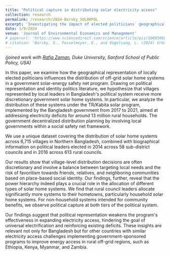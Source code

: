 ```yaml
---
title: "Political capture in distributing solar electricity access"
collection: research
permalink: /research/2024-Borsky_SOLARPOL
excerpt: 'Investigating the impact of elected politicians´ geographical representation on distributive decisions in a solar energy safety net program in Northern Bangladesh.'
date: 1/9/2024
venue: 'Journal of Environmental Economics and Management'
# paperurl: 'https://www.sciencedirect.com/science/article/pii/S0095069624000883'
# citation: 'Borsky, S., Fesselmeyer, E., and Vogelsang, L. (2024) Urban heat and within-city residential sorting. Journal of Environmental Economics and Management, 127(2024): 103014.'
---
```




*(joined work with <a href='https://sanford.duke.edu/profile/rafia-zaman/'> Rafia Zaman</a>, Duke University, Sanford School of Public Policy, USA)*

In this paper, we examine how the geographical representation of locally elected politicians influences the distribution of off-grid solar home systems in a government solar-energy safety net program. Drawing on political representation and identity politics literature, we hypothesize that villages represented by local leaders in Bangladesh's political system receive more discretionary government solar home systems. In particular, we analyze the distribution of these systems under the TR/Kabita solar program, implemented by the Bangladesh government from 2017 to 2021, aimed at addressing electricity deficits for around 13 million rural households. The government decentralized distribution planning by involving local governments within a social safety net framework.

We use a unique dataset covering the distribution of solar home systems across 6,715 villages in Northern Bangladesh, combined with biographical information on political leaders elected in 2014 across 58 sub-district councils and in 2016 across 613 rural councils.

Our results show that village-level distribution decisions are often discretionary and involve a balance between targeting local needs and the risk of favoritism towards friends, relatives, and neighboring communities based on place-based social identity. Our findings, further, reveal that the power hierarchy indeed plays a crucial role in the allocation of different types of solar home systems. We find that rural council leaders allocate significantly more systems to their hometowns, particularly household solar home systems. For non-household systems intended for community benefits, we observe political capture at both tiers of the political system.

Our findings suggest that political representation weakens the program's effectiveness in expanding electricity access, hindering the goal of universal electrification and reinforcing existing deficits. These insights are relevant not only for Bangladesh but for other countries with similar electricity access challenges implementing government-sponsored programs to improve energy access in rural off-grid regions, such as Ethiopia, Kenya, Myanmar, and Zambia.



